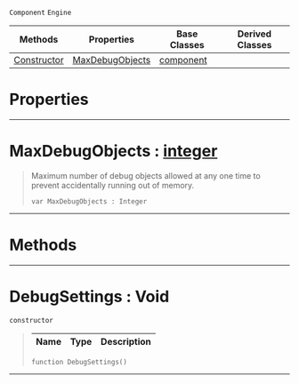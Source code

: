  `Component` `Engine`



|Methods|Properties|Base Classes|Derived Classes|
|---|---|---|---|
|[ Constructor](https://github.com/ZilchEngine/ZilchDocs/blob/master/code_reference/class_reference/debugsettings.markdown#debugsettings-void)|[ MaxDebugObjects](https://github.com/ZilchEngine/ZilchDocs/blob/master/code_reference/class_reference/debugsettings.markdown#maxdebugobjects-zero-eng)|[component](https://github.com/ZilchEngine/ZilchDocs/blob/master/code_reference/class_reference/component.markdown)| |


 #  Properties


---  
 #  MaxDebugObjects : [integer](https://github.com/ZilchEngine/ZilchDocs/blob/master/code_reference/nada_base_types/integer.markdown)

> Maximum number of debug objects allowed at any one time to prevent accidentally running out of memory.
> ``` lang=cpp, name=Nada
> var MaxDebugObjects : Integer


---  
 #  Methods


---  
 #  DebugSettings : Void

 `constructor`

> 
> |Name|Type|Description|
> |---|---|---|
> ``` lang=cpp, name=Nada
> function DebugSettings()
> ``` 


---  
 

 